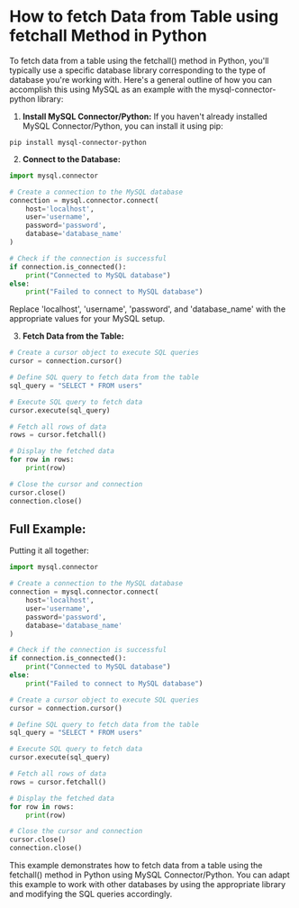 # How to fetch Data from Table using fetchall Method in Python

To fetch data from a table using the fetchall() method in Python, you'll typically use a specific database library corresponding to the type of database you're working with. Here's a general outline of how you can accomplish this using MySQL as an example with the mysql-connector-python library:

1. **Install MySQL Connector/Python:**
If you haven't already installed MySQL Connector/Python, you can install it using pip:

```
pip install mysql-connector-python
```

2. **Connect to the Database:**

```python
import mysql.connector

# Create a connection to the MySQL database
connection = mysql.connector.connect(
    host='localhost',
    user='username',
    password='password',
    database='database_name'
)

# Check if the connection is successful
if connection.is_connected():
    print("Connected to MySQL database")
else:
    print("Failed to connect to MySQL database")
```

Replace 'localhost', 'username', 'password', and 'database_name' with the appropriate values for your MySQL setup.

3. **Fetch Data from the Table:**

```python
# Create a cursor object to execute SQL queries
cursor = connection.cursor()

# Define SQL query to fetch data from the table
sql_query = "SELECT * FROM users"

# Execute SQL query to fetch data
cursor.execute(sql_query)

# Fetch all rows of data
rows = cursor.fetchall()

# Display the fetched data
for row in rows:
    print(row)

# Close the cursor and connection
cursor.close()
connection.close()
```

## Full Example:
Putting it all together:

```python
import mysql.connector

# Create a connection to the MySQL database
connection = mysql.connector.connect(
    host='localhost',
    user='username',
    password='password',
    database='database_name'
)

# Check if the connection is successful
if connection.is_connected():
    print("Connected to MySQL database")
else:
    print("Failed to connect to MySQL database")

# Create a cursor object to execute SQL queries
cursor = connection.cursor()

# Define SQL query to fetch data from the table
sql_query = "SELECT * FROM users"

# Execute SQL query to fetch data
cursor.execute(sql_query)

# Fetch all rows of data
rows = cursor.fetchall()

# Display the fetched data
for row in rows:
    print(row)

# Close the cursor and connection
cursor.close()
connection.close()
```

This example demonstrates how to fetch data from a table using the fetchall() method in Python using MySQL Connector/Python. You can adapt this example to work with other databases by using the appropriate library and modifying the SQL queries accordingly.